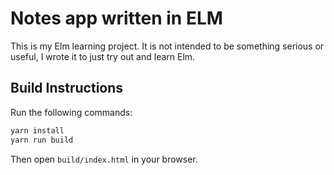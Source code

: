 # Notes app written in ELM

This is my Elm learning project. It is not intended to be something serious or useful, I wrote it to just try out and learn Elm.

## Build Instructions

Run the following commands:

```sh
yarn install
yarn run build
```

Then open `build/index.html` in your browser.